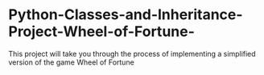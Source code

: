 # Python-Classes-and-Inheritance-Project-Wheel-of-Fortune-
This project will take you through the process of implementing a simplified version of the game Wheel of Fortune
